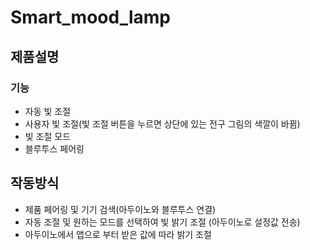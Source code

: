 # Smart_mood_lamp

## 제품설명
   ### 기능
   - 자동 빛 조절
   - 사용자 빛 조절(빛 조절 버튼을 누르면 상단에 있는 전구 그림의 색깔이 바뀜)
   - 빛 조절 모드
   - 블루투스 페어링
## 작동방식
   - 제품 페어링 및 기기 검색(아두이노와 블루투스 연결)
   - 자동 조절 및 원하는 모드를 선택하여 빛 밝기 조절 (아두이노로 설정값 전송)
   - 아두이노에서 앱으로 부터 받은 값에 따라 밝기 조절
